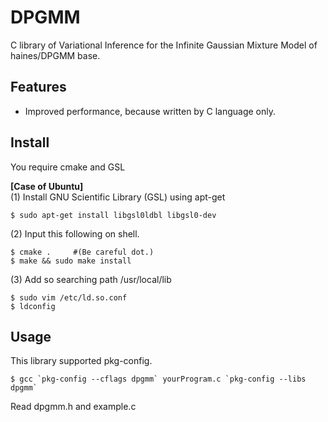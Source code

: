 ﻿DPGMM
=============

C library of Variational Inference for the Infinite Gaussian Mixture Model of haines/DPGMM base.

## Features
* Improved performance, because written by C language only.


## Install
You require cmake and GSL

**[Case of Ubuntu]**  
(1) Install GNU Scientific Library (GSL) using apt-get 

    $ sudo apt-get install libgsl0ldbl libgsl0-dev

(2) Input this following on shell.

    $ cmake .     #(Be careful dot.)
    $ make && sudo make install

(3) Add so searching path /usr/local/lib

    $ sudo vim /etc/ld.so.conf
    $ ldconfig

## Usage
This library supported pkg-config.

    $ gcc `pkg-config --cflags dpgmm` yourProgram.c `pkg-config --libs dpgmm`

Read dpgmm.h and example.c
